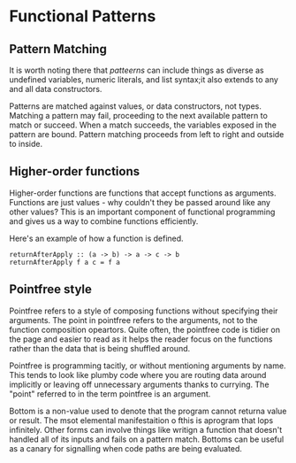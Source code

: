 # Functional Patterns

## Pattern Matching 

It is worth noting there that _patteerns_ can include things as diverse as
undefined variables, numeric literals, and list syntax;it also extends to any
and all data constructors.

Patterns are matched against values, or data constructors, not types. Matching
a pattern may fail, proceeding to the next available pattern to match or
succeed. When a match succeeds, the variables exposed in the pattern are bound.
Pattern matching proceeds from left to right and outside to inside.

## Higher-order functions

Higher-order functions are functions that accept functions as arguments.
Functions are just values - why couldn't they be passed around like any other
values? This is an important component of functional programming and gives us a
way to combine functions efficiently.

Here's an example of how a function is defined.
```
returnAfterApply :: (a -> b) -> a -> c -> b
returnAfterApply f a c = f a
```

## Pointfree style

Pointfree refers to a style of composing functions without specifying their
arguments. The point in pointfree refers to the arguments, not to the function
composition opeartors. Quite often, the pointfree code is tidier on the page
and easier to read as it helps the reader focus on the functions rather than
the data that is being shuffled around.

Pointfree is programming tacitly, or without mentioning arguments by name. This
tends to look like plumby code where you are routing data around implicitly or
leaving off unnecessary arguments thanks to currying. The "point" referred to
in the term pointfree is an argument.

Bottom is a non-value used to denote that the program cannot returna value or
result. The msot elemental manifestaition o fthis is aprogram that lops
infinitely. Other forms can involve things like writign a function that doesn't
handled all of its inputs and fails on a pattern match. Bottoms can be useful
as a canary for signalling when code paths are being evaluated.


